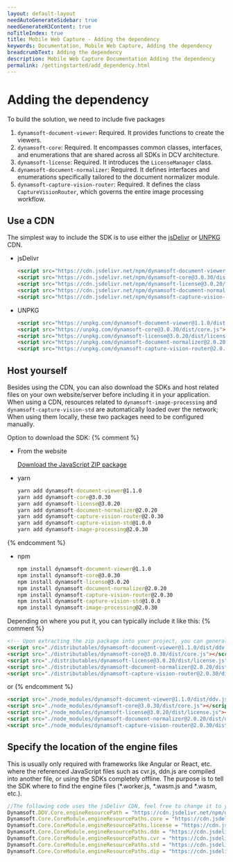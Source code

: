 ```yaml
---
layout: default-layout
needAutoGenerateSidebar: true
needGenerateH3Content: true
noTitleIndex: true
title: Mobile Web Capture - Adding the dependency
keywords: Documentation, Mobile Web Capture, Adding the dependency
breadcrumbText: Adding the dependency
description: Mobile Web Capture Documentation Adding the dependency
permalink: /gettingstarted/add_dependency.html
---
```


# Adding the dependency

To build the solution, we need to include five packages

1. `dynamsoft-document-viewer`: Required. It provides functions to create the viewers.
2. `dynamsoft-core`: Required. It encompasses common classes, interfaces, and enumerations that are shared across all SDKs in DCV architecture.
3. `dynamsoft-license`: Required. It introduces the `LicenseManager` class.
4. `dynamsoft-document-normalizer`: Required. It defines interfaces and enumerations specifically tailored to the document normalizer module.
5. `dynamsoft-capture-vision-router`: Required. It defines the class `CaptureVisionRouter`, which governs the entire image processing workflow.

## Use a CDN

The simplest way to include the SDK is to use either the [jsDelivr](https://jsdelivr.com/) or [UNPKG](https://unpkg.com/) CDN.

- jsDelivr

  ```html
  <script src="https://cdn.jsdelivr.net/npm/dynamsoft-document-viewer@1.1.0/dist/ddv.js"></script>
  <script src="https://cdn.jsdelivr.net/npm/dynamsoft-core@3.0.30/dist/core.js"></script>
  <script src="https://cdn.jsdelivr.net/npm/dynamsoft-license@3.0.20/dist/license.js"></script>
  <script src="https://cdn.jsdelivr.net/npm/dynamsoft-document-normalizer@2.0.20/dist/ddn.js"></script>
  <script src="https://cdn.jsdelivr.net/npm/dynamsoft-capture-vision-router@2.0.30/dist/cvr.js"></script>
  ```

- UNPKG

  ```html
  <script src="https://unpkg.com/dynamsoft-document-viewer@1.1.0/dist/ddv.js"></script>
  <script src="https://unpkg.com/dynamsoft-core@3.0.30/dist/core.js"></script>
  <script src="https://unpkg.com/dynamsoft-license@3.0.20/dist/license.js"></script>
  <script src="https://unpkg.com/dynamsoft-document-normalizer@2.0.20/dist/ddn.js"></script>
  <script src="https://unpkg.com/dynamsoft-capture-vision-router@2.0.30/dist/cvr.js"></script>
  ```

## Host yourself

Besides using the CDN, you can also download the SDKs and host related files on your own website/server before including it in your application. When using a CDN, resources related to `dynamsoft-image-processing` and `dynamsoft-capture-vision-std` are automatically loaded over the network; When using them locally, these two packages need to be configured manually.

Option to download the SDK:
{% comment %}
- From the website

  [Download the JavaScript ZIP package](https://www.dynamsoft.com/mobile-web-capture/downloads/)

- yarn

  ```cmd
  yarn add dynamsoft-document-viewer@1.1.0
  yarn add dynamsoft-core@3.0.30
  yarn add dynamsoft-license@3.0.20
  yarn add dynamsoft-document-normalizer@2.0.20
  yarn add dynamsoft-capture-vision-router@2.0.30
  yarn add dynamsoft-capture-vision-std@1.0.0
  yarn add dynamsoft-image-processing@2.0.30
  ```
{% endcomment %}

- npm

  ```cmd
  npm install dynamsoft-document-viewer@1.1.0
  npm install dynamsoft-core@3.0.30
  npm install dynamsoft-license@3.0.20
  npm install dynamsoft-document-normalizer@2.0.20
  npm install dynamsoft-capture-vision-router@2.0.30
  npm install dynamsoft-capture-vision-std@1.0.0
  npm install dynamsoft-image-processing@2.0.30
  ```



Depending on where you put it, you can typically include it like this:
{% comment %}
  ```html
  <!-- Upon extracting the zip package into your project, you can generally include it in the following manner -->
  <script src="./distributables/dynamsoft-document-viewer@1.1.0/dist/ddv.js"></script>
  <script src="./distributables/dynamsoft-core@3.0.30/dist/core.js"></script>
  <script src="./distributables/dynamsoft-license@3.0.20/dist/license.js"></script>
  <script src="./distributables/dynamsoft-document-normalizer@2.0.20/dist/ddn.js"></script>
  <script src="./distributables/dynamsoft-capture-vision-router@2.0.30/dist/cvr.js"></script>
  ```

or
{% endcomment %}
  ```html
  <script src="./node_modules/dynamsoft-document-viewer@1.1.0/dist/ddv.js"></script>
  <script src="./node_modules/dynamsoft-core@3.0.30/dist/core.js"></script>
  <script src="./node_modules/dynamsoft-license@3.0.20/dist/license.js"></script>
  <script src="./node_modules/dynamsoft-document-normalizer@2.0.20/dist/ddn.js"></script>
  <script src="./node_modules/dynamsoft-capture-vision-router@2.0.30/dist/cvr.js"></script>
  ```

## Specify the location of the engine files

This is usually only required with frameworks like Angular or React, etc. where the referenced JavaScript files such as cvr.js, ddn.js are compiled into another file, or using the SDKs completely offline. The purpose is to tell the SDK where to find the engine files (*.worker.js, *.wasm.js and *.wasm, etc.). 

  ```typescript
  //The following code uses the jsDelivr CDN, feel free to change it to your own location of these files
  Dynamsoft.DDV.Core.engineResourcePath = "https://cdn.jsdelivr.net/npm/dynamsoft-document-viewer@1.1.0/dist/engine";
  Dynamsoft.Core.CoreModule.engineResourcePaths.core = "https://cdn.jsdelivr.net/npm/dynamsoft-core@3.0.30/dist/";
  Dynamsoft.Core.CoreModule.engineResourcePaths.license = "https://cdn.jsdelivr.net/npm/dynamsoft-license@3.0.20/dist/";
  Dynamsoft.Core.CoreModule.engineResourcePaths.ddn = "https://cdn.jsdelivr.net/npm/dynamsoft-document-normalizer@2.0.20/dist/";
  Dynamsoft.Core.CoreModule.engineResourcePaths.cvr = "https://cdn.jsdelivr.net/npm/dynamsoft-capture-vision-router@2.0.30/dist/";
  Dynamsoft.Core.CoreModule.engineResourcePaths.std = "https://cdn.jsdelivr.net/npm/dynamsoft-capture-vision-std@1.0.0/dist/";
  Dynamsoft.Core.CoreModule.engineResourcePaths.dip = "https://cdn.jsdelivr.net/npm/dynamsoft-image-processing@2.0.30/dist/";
  ```